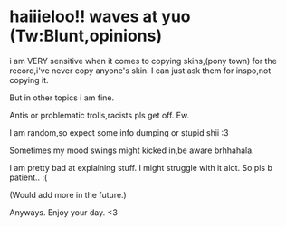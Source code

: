 # haiiieloo!! waves at yuo (Tw:Blunt,opinions) 
i am VERY sensitive when it comes to copying skins,(pony town) for the record,i've never copy anyone's skin. I can just ask them for inspo,not copying it.

But in other topics i am fine. 

Antis or problematic trolls,racists pls get off. Ew.

I am random,so expect some info dumping or stupid shii :3 

Sometimes my mood swings might kicked in,be aware brhhahala.

I am pretty bad at explaining stuff. I might struggle with it alot. So pls b patient.. :( 

(Would add more in the future.) 

Anyways. Enjoy your day. <3
